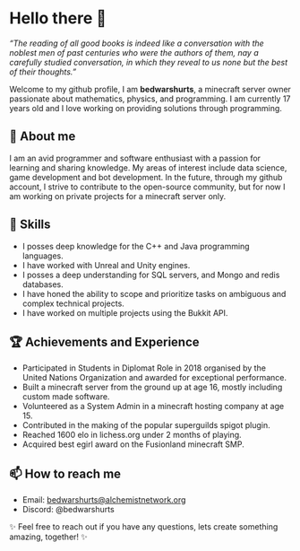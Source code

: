 # Hello there 👋
*“The reading of all good books is indeed like a conversation with the noblest men of past centuries who were the authors of them, nay a carefully studied conversation, in which they reveal to us none but the best of their thoughts.”*

Welcome to my github profile, I am **bedwarshurts**, a minecraft server owner passionate about mathematics, physics, and programming. I am currently 17 years old and I love working on providing solutions through programming.

## 🔭 About me

I am an avid programmer and software enthusiast with a passion for learning and sharing knowledge. My areas of interest include data science, game development and bot development. In the future, through my github account, I strive to contribute to the open-source community, but for now I am working on private projects for a minecraft server only.
<!-- ## 💼 Work Experience

- Alchemist Network, Developer (2019 - Present): I am the main developer of the alchemist network minecraft server, currently working on the upcoming mmorpg gamemode.
- Fusion Land, Admin (2021 - 2022): I was part of the admin team on the Fusionland Minecraft SMP, responsible for player behaviour and ensuring that the server is working properly.
- Falix Nodes, 2nd Tier custommer support (2020 - 2021): Held the role as a support team member on falixnodes, responsible for answering complicated tickets and providing exceptional customer support, resigned since the company turned out to be making use of scummy practices. -->
## 🚀 Skills

- I posses deep knowledge for the C++ and Java programming languages.
- I have worked with Unreal and Unity engines.
- I posses a deep understanding for SQL servers, and Mongo and redis databases.
- I have honed the ability to scope and prioritize tasks on ambiguous and complex technical projects.
- I have worked on multiple projects using the Bukkit API.

## 🏆 Achievements and Experience

- Participated in Students in Diplomat Role in 2018 organised by the United Nations Organization and awarded for exceptional performance.
- Built a minecraft server from the ground up at age 16, mostly including custom made software.
- Volunteered as a System Admin in a minecraft hosting company at age 15.
- Contributed in the making of the popular superguilds spigot plugin.
- Reached 1600 elo in lichess.org under 2 months of playing.
- Acquired best egirl award on the Fusionland minecraft SMP.

## 📫 How to reach me

- Email: bedwarshurts@alchemistnetwork.org
- Discord: @bedwarshurts

✨ Feel free to reach out if you have any questions, lets create something amazing, together! ✨
<!--
**bedwarshurts/bedwarshurts** is a ✨ _special_ ✨ repository because its `README.md` (this file) appears on your GitHub profile.

Here are some ideas to get you started:

- 🔭 I’m currently working on ...
- 🌱 I’m currently learning ...
- 👯 I’m looking to collaborate on ...
- 🤔 I’m looking for help with ...
- 💬 Ask me about ...
- 📫 How to reach me: ...
- 😄 Pronouns: ...
- ⚡ Fun fact: ...
-->

